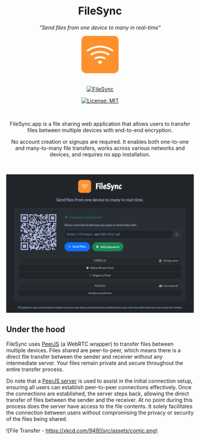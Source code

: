 <div align="center">

# FileSync

*"Send files from one device to many in real-time"*

<img width="100" src="src/assets/icon.png">

<br>
<br>

[![FileSync](https://img.shields.io/badge/Website-736e9b?style=for-the-badge)](https://www.filesync.app)

[![License: MIT](https://img.shields.io/badge/License-GPLv3-blue.svg?style=for-the-badge)](LICENSE)

<br>

FileSync.app is a file sharing web application that allows users to transfer files between multiple devices with end-to-end encryption.

No account creation or signups are required. It enables both one-to-one and many-to-many file transfers, works across various networks and devices, and requires no app installation.

<br>

![FileSync](src/assets/filesync.png)

</div>

## Under the hood

FileSync uses [PeerJS](https://github.com/peers/peerjs) (a WebRTC wrapper) to transfer files between multiple devices. Files shared are peer-to-peer, which means there is a direct file transfer between the sender and receiver without any intermediate server. Your files remain private and secure throughout the entire transfer process.

Do note that a [PeerJS server](https://github.com/peers/peerjs-server) is used to assist in the initial connection setup, ensuring all users can establish peer-to-peer connections effectively. Once the connections are established, the server steps back, allowing the direct transfer of files between the sender and the receiver. At no point during this process does the server have access to the file contents. It solely facilitates the connection between users without compromising the privacy or security of the files being shared.

![File Transfer - https://xkcd.com/949](src/assets/comic.png)